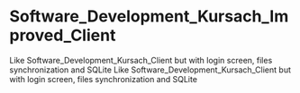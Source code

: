 # Software_Development_Kursach_Improved_Client
Like Software_Development_Kursach_Client but with login screen, files synchronization and SQLite
Like Software_Development_Kursach_Client but with login screen, files synchronization and SQLite
